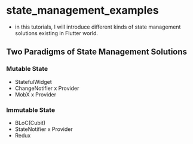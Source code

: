 # state_management_examples
- in this tutorials, I will introduce different kinds of state management solutions existing in Flutter world.

## Two Paradigms of State Management Solutions
### Mutable State
- StatefulWidget
- ChangeNotifier x Provider
- MobX x Provider
### Immutable State
- BLoC(Cubit)
- StateNotifier x Provider
- Redux